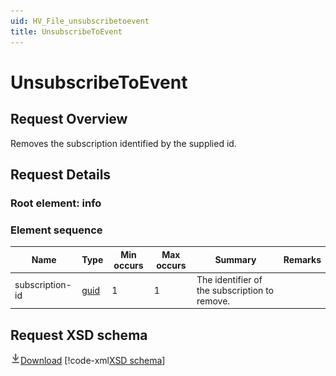 ```yaml
---
uid: HV_File_unsubscribetoevent
title: UnsubscribeToEvent
---
```


# UnsubscribeToEvent

## Request Overview

Removes the subscription identified by the supplied id.

## Request Details

<a name='info'></a>

### Root element: info

### Element sequence

Name|Type|Min occurs|Max occurs|Summary|Remarks
---|---|---|---|---|---
subscription-id|[guid](xref:HV_File_types#guid)|1|1|The identifier of the subscription to remove.|

## Request XSD schema
[![Download](/healthvault/images/download.png)Download](../xsd/method-unsubscribetoevent.xsd)
[!code-xml[XSD schema](../xsd/method-unsubscribetoevent.xsd)]

